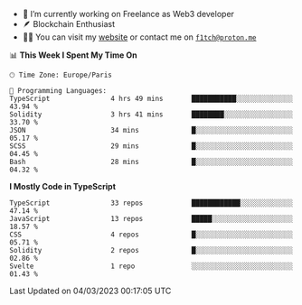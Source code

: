 - 🔭 I’m currently working on Freelance as Web3 developer
- 🪶 Blockchain Enthusiast
- 👨‍💻 You can visit my [website](https://f1tch.xyz) or contact me on [`f1tch@proton.me`](mailto:f1tch@proton.me)

<!--START_SECTION:waka-->
📊 **This Week I Spent My Time On** 

```text
🕑︎ Time Zone: Europe/Paris

💬 Programming Languages: 
TypeScript               4 hrs 49 mins       ███████████░░░░░░░░░░░░░░   43.94 % 
Solidity                 3 hrs 41 mins       ████████░░░░░░░░░░░░░░░░░   33.70 % 
JSON                     34 mins             █░░░░░░░░░░░░░░░░░░░░░░░░   05.17 % 
SCSS                     29 mins             █░░░░░░░░░░░░░░░░░░░░░░░░   04.45 % 
Bash                     28 mins             █░░░░░░░░░░░░░░░░░░░░░░░░   04.32 % 
```

**I Mostly Code in TypeScript** 

```text
TypeScript               33 repos            ████████████░░░░░░░░░░░░░   47.14 % 
JavaScript               13 repos            █████░░░░░░░░░░░░░░░░░░░░   18.57 % 
CSS                      4 repos             █░░░░░░░░░░░░░░░░░░░░░░░░   05.71 % 
Solidity                 2 repos             █░░░░░░░░░░░░░░░░░░░░░░░░   02.86 % 
Svelte                   1 repo              ░░░░░░░░░░░░░░░░░░░░░░░░░   01.43 % 
```




 Last Updated on 04/03/2023 00:17:05 UTC
<!--END_SECTION:waka-->
